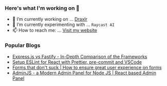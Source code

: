 ### Here's what I'm working on 👋

- 🔭 I’m currently working on ... [Draxlr](https://draxlr.com/)
- 🧪 I’m currently experimenting with ... `Raycast AI`
- 📫 How to reach me: ... [Visit my website](https://nirnejak.com)

### Popular Blogs

- [Express.js vs Fastify - In-Depth Comparison of the Frameworks](https://www.inkoop.io/blog/express-vs-fastify-in-depth-comparison-of-node-js-frameworks/)
- [Setup ESLint for React with Prettier, pre-commit and VSCode](https://www.inkoop.io/blog/setup-eslint-for-react-with-prettier-pre-commit-and-vscode/)
- [Forms that don't suck | How to ensure great user experience on forms](https://www.inkoop.io/blog/how-to-ensure-great-user-experience-on-forms/)
- [AdminJS - a Modern Admin Panel for Node JS | React based Admin Panel
](https://www.inkoop.io/blog/adminjs-a-modern-admin-panel-for-node-js/)
